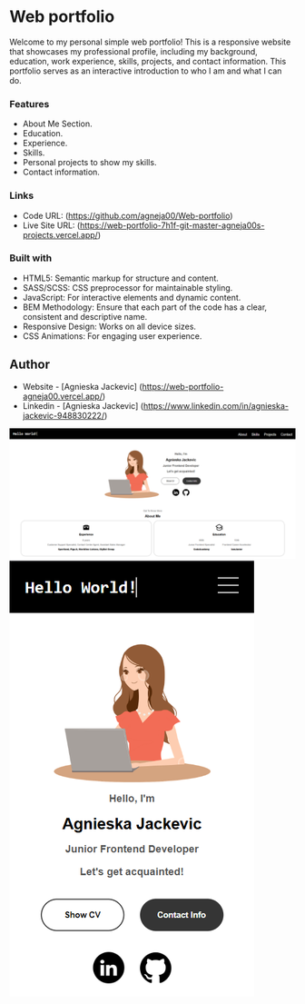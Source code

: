 # Web portfolio

Welcome to my personal simple web portfolio! This is a responsive website that showcases my professional profile, including my background, education, work experience, skills, projects, and contact information. This portfolio serves as an interactive introduction to who I am and what I can do.

### Features

- About Me Section.
- Education.
- Experience.
- Skills.
- Personal projects to show my skills.
- Contact information.

### Links

- Code URL: (https://github.com/agneja00/Web-portfolio)
- Live Site URL: (https://web-portfolio-7h1f-git-master-agneja00s-projects.vercel.app/)

### Built with

- HTML5: Semantic markup for structure and content.
- SASS/SCSS: CSS preprocessor for maintainable styling.
- JavaScript: For interactive elements and dynamic content.
- BEM Methodology: Ensure that each part of the code has a clear, consistent and descriptive name.
- Responsive Design: Works on all device sizes.
- CSS Animations: For engaging user experience.

## Author

- Website - [Agnieska Jackevic] (https://web-portfolio-agneja00.vercel.app/)
- Linkedin - [Agnieska Jackevic] (https://www.linkedin.com/in/agnieska-jackevic-948830222/)

![Screenshot](./assets/images/web_portfolio.png)
![Screenshot](./assets/images/web_portfolio_mobile.png)
